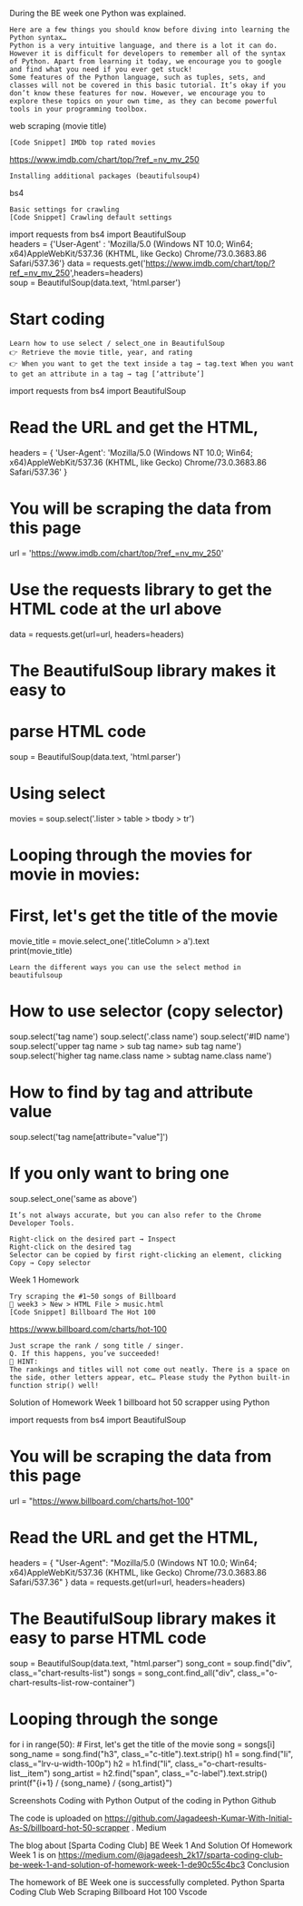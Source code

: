 During the BE week one Python was explained.

    Here are a few things you should know before diving into learning the Python syntax…
    Python is a very intuitive language, and there is a lot it can do. However it is difficult for developers to remember all of the syntax of Python. Apart from learning it today, we encourage you to google and find what you need if you ever get stuck!
    Some features of the Python language, such as tuples, sets, and classes will not be covered in this basic tutorial. It’s okay if you don’t know these features for now. However, we encourage you to explore these topics on your own time, as they can become powerful tools in your programming toolbox.

web scraping (movie title)

    [Code Snippet] IMDb top rated movies

<https://www.imdb.com/chart/top/?ref_=nv_mv_250>

    Installing additional packages (beautifulsoup4)

bs4

    Basic settings for crawling
    [Code Snippet] Crawling default settings

import requests from bs4 import BeautifulSoup  
headers = {'User-Agent' : 'Mozilla/5.0 (Windows NT 10.0; Win64; x64)AppleWebKit/537.36 (KHTML, like Gecko) Chrome/73.0.3683.86 Safari/537.36'} 
data = requests.get('<https://www.imdb.com/chart/top/?ref_=nv_mv_250>',headers=headers)  
soup = BeautifulSoup(data.text, 'html.parser')  
# Start coding

    Learn how to use select / select_one in BeautifulSoup
    👉 Retrieve the movie title, year, and rating
    👉 When you want to get the text inside a tag → tag.text When you want to get an attribute in a tag → tag [‘attribute’]

import requests from bs4 import BeautifulSoup  
# Read the URL and get the HTML, 
headers = {     'User-Agent': 'Mozilla/5.0 (Windows NT 10.0; Win64; x64)AppleWebKit/537.36 (KHTML, like Gecko) Chrome/73.0.3683.86 Safari/537.36' }  
# You will be scraping the data from this page 
url = '<https://www.imdb.com/chart/top/?ref_=nv_mv_250>'  
# Use the requests library to get the HTML code at the url above 
data = requests.get(url=url, headers=headers)  
# The BeautifulSoup library makes it easy to 
# parse HTML code 
soup = BeautifulSoup(data.text, 'html.parser')  
# Using select 
movies = soup.select('.lister > table > tbody > tr')  
# Looping through the movies for movie in movies:     
# First, let's get the title of the movie     
movie_title = movie.select_one('.titleColumn > a').text   
print(movie_title)

    Learn the different ways you can use the select method in beautifulsoup

# How to use selector (copy selector) 
soup.select('tag name') 
soup.select('.class name') soup.select('#ID name')  
soup.select('upper tag name > sub tag name> sub tag name') 
soup.select('higher tag name.class name > subtag name.class name')  
# How to find by tag and attribute value 
soup.select('tag name[attribute="value"]')  
# If you only want to bring one 
soup.select_one('same as above')

    It’s not always accurate, but you can also refer to the Chrome Developer Tools.

    Right-click on the desired part → Inspect
    Right-click on the desired tag
    Selector can be copied by first right-clicking an element, clicking Copy → Copy selector

Week 1 Homework

    Try scraping the #1~50 songs of Billboard
    📂 week3 > New > HTML File > music.html
    [Code Snippet] Billboard The Hot 100

<https://www.billboard.com/charts/hot-100>

    Just scrape the rank / song title / singer.
    Q. If this happens, you’ve succeeded!
    👻 HINT:
    The rankings and titles will not come out neatly. There is a space on the side, other letters appear, etc… Please study the Python built-in function strip() well!

Solution of Homework Week 1
billboard hot 50 scrapper using Python

import requests
from bs4 import BeautifulSoup
# You will be scraping the data from this page
url = "https://www.billboard.com/charts/hot-100"
# Read the URL and get the HTML,
headers = {
    "User-Agent": "Mozilla/5.0 (Windows NT 10.0; Win64; x64)AppleWebKit/537.36 (KHTML, like Gecko) Chrome/73.0.3683.86 Safari/537.36"
}
data = requests.get(url=url, headers=headers)
# The BeautifulSoup library makes it easy to parse HTML code
soup = BeautifulSoup(data.text, "html.parser")
song_cont = soup.find("div", class_="chart-results-list")
songs = song_cont.find_all("div", class_="o-chart-results-list-row-container")
# Looping through the songe
for i in range(50):
    # First, let's get the title of the movie
    song = songs[i]
    song_name = song.find("h3", class_="c-title").text.strip()
    h1 = song.find("li", class_="lrv-u-width-100p")
    h2 = h1.find("li", class_="o-chart-results-list__item")
    song_artist = h2.find("span", class_="c-label").text.strip()
    print(f"{i+1} / {song_name} / {song_artist}")

Screenshots
Coding with Python
Output of the coding in Python
Github

The code is uploaded on https://github.com/Jagadeesh-Kumar-With-Initial-As-S/billboard-hot-50-scrapper .
Medium

The blog about [Sparta Coding Club] BE Week 1 And Solution Of Homework Week 1 is on https://medium.com/@jagadeesh_2k17/sparta-coding-club-be-week-1-and-solution-of-homework-week-1-de90c55c4bc3
Conclusion

The homework of BE Week one is successfully completed.
Python
Sparta Coding Club
Web Scraping
Billboard Hot 100
Vscode